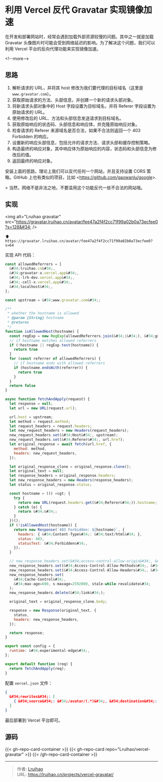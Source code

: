 # 利用 Vercel 反代 Gravatar 实现镜像加速


在开发和部署网站时，经常会遇到加载外部资源较慢的问题。其中之一就是加载 Gravatar 头像图片时可能会受到网络延迟的影响。为了解决这个问题，我们可以利用 Vercel 平台的反向代理功能来实现镜像加速。

&lt;!--more--&gt;

## 思路

1. 解析请求的 URL，并将其 host 修改为我们要代理的目标域名（这里是 `www.gravatar.com`）。
2. 获取原始请求的方法、头部信息，并创建一个新的请求头部对象。
3. 将新请求头部对象中的 Host 字段设置为目标域名，并将 Referer 字段设置为原始请求的 URL。
4. 使用修改后的 URL、方法和头部信息发送请求到目标域名。
5. 获取原始响应的状态码、头部信息和响应体，并克隆原始响应对象。
6. 检查请求的 Referer 来源域名是否合法，如果不合法则返回一个 403 Forbidden 的响应。
7. 设置新的响应头部信息，包括允许的请求方法、请求头部和缓存控制策略。
8. 构造最终的响应对象，其中响应体为原始响应的内容，状态码和头部信息为修改后的值。
9. 返回最终的响应对象。

安装上面的思路，理论上我们可以反代任何一个网站，并且支持设置 CORS 策略。GitHub 上也有类似的项目，比如 &lt;https://github.com/gaowanlu/google&gt;.

&gt; 当然，网络不是非法之地，不要滥用这个功能反代一些不合法的网站哦。

## 实现

&lt;img alt=&#34;Lruihao gravatar&#34; src=&#34;https://gravatar.lruihao.cn/avatar/fee47a2f4f2cc71f99a02b0a73ecfee0?s=128&#34; /&gt;

⬆️ `https://gravatar.lruihao.cn/avatar/fee47a2f4f2cc71f99a02b0a73ecfee0?s=64`

实现 API 代码：

```js {title=&#34;api/gravatar.js&#34;}
const allowedReferrers = [
  &#34;lruihao.cn&#34;,
  &#34;gravatar-x.vercel.app&#34;,
  &#34;-lrh-dev.vercel.app&#34;,
  &#34;-cell-x.vercel.app&#34;,
  &#34;localhost&#34;,
];

const upstream = &#34;www.gravatar.com&#34;;

/**
 * whether the hostname is allowed
 * @param {String} hostname 
 * @returns 
 */
function isAllowedHost(hostname) {
  const regExp = new RegExp(allowedReferrers.join(&#34;|&#34;), &#34;g&#34;);
  // if hostname matches allowed referrers
  if (!hostname || regExp.test(hostname)) {
    return true
  }
  for (const referrer of allowedReferrers) {
    // if hostname ends with allowed referrers
    if (hostname.endsWith(referrer)) {
      return true
    }
  }
  return false
}

async function fetchAndApply(request) {
  let response = null;
  let url = new URL(request.url);

  url.host = upstream;
  let method = request.method;
  let request_headers = request.headers;
  let new_request_headers = new Headers(request_headers);
  new_request_headers.set(&#34;Host&#34;, upstream);
  new_request_headers.set(&#34;Referer&#34;, url.href);
  let original_response = await fetch(url.href, {
    method: method,
    headers: new_request_headers,
  });

  let original_response_clone = original_response.clone();
  let original_text = null;
  let response_headers = original_response.headers;
  let new_response_headers = new Headers(response_headers);
  let status = original_response.status;

  const hostname = (() =&gt; {
    try {
      return new URL(request.headers.get(&#34;Referer&#34;)).hostname;
    } catch (e) {
      return &#34;&#34;;
    }
  })();
  if (!isAllowedHost(hostname)) {
    return new Response(`403 Forbidden: ${hostname}`, {
      headers: { &#34;Content-Type&#34;: &#34;text/html&#34; },
      status: 403,
      statusText: &#34;Forbidden&#34;,
    });
  }

  // new_response_headers.set(&#34;access-control-allow-origin&#34;, &#34;https://lruihao.cn&#34;);
  new_response_headers.set(&#34;Access-Control-Allow-Methods&#34;, &#34;GET, POST, OPTIONS&#34;);
  new_response_headers.set(&#34;Access-Control-Allow-Headers&#34;, &#34;Content-Type&#34;);
  new_response_headers.set(
    &#34;Cache-Control&#34;,
    &#34;max-age=600, s-maxage=2592000, stale-while-revalidate&#34;
  );
  new_response_headers.delete(&#34;link&#34;);

  original_text = original_response_clone.body;

  response = new Response(original_text, {
    status,
    headers: new_response_headers,
  });

  return response;
}

export const config = {
  runtime: &#34;experimental-edge&#34;,
};

export default function (req) {
  return fetchAndApply(req);
}
```

配置 `vercel.json` 文件：

```json {title=&#34;vercel.json&#34;}
{
  &#34;rewrites&#34;: [
    { &#34;source&#34;: &#34;/avatar/(.*)&#34;, &#34;destination&#34;: &#34;api/gravatar&#34; }
  ]
}
```

最后部署到 Vercel 平台即可。

## 源码

{{&lt; gh-repo-card-container &gt;}}
  {{&lt; gh-repo-card repo=&#34;Lruihao/vercel-gravatar&#34; &gt;}}
{{&lt; /gh-repo-card-container &gt;}}


---

> 作者: [Lruihao](https://github.com/Lruihao)  
> URL: https://lruihao.cn/projects/vercel-gravatar/  

